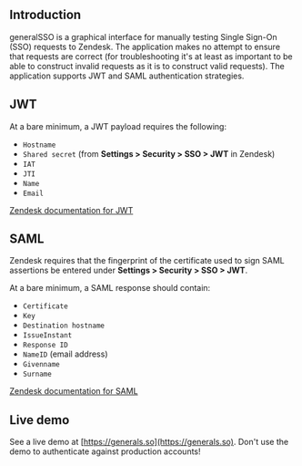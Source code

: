 ## Introduction

generalSSO is a graphical interface for manually testing Single Sign-On (SSO) requests to Zendesk. The application makes no attempt to ensure that requests are correct (for troubleshooting it's at least as important to be able to construct invalid requests as it is to construct valid requests). The application supports JWT and SAML authentication strategies.

## JWT

At a bare minimum, a JWT payload requires the following:

- `Hostname`
- `Shared secret` (from **Settings > Security > SSO > JWT** in Zendesk)
- `IAT`
- `JTI`
- `Name`
- `Email`

[Zendesk documentation for JWT](https://support.zendesk.com/entries/23675367-Setting-up-single-sign-on-with-JWT-JSON-Web-Token-)
## SAML

Zendesk requires that the fingerprint of the certificate used to sign SAML assertions be entered under  **Settings > Security > SSO > JWT**.

At a bare minimum, a SAML response should contain:

- `Certificate`
- `Key`
- `Destination hostname`
- `IssueInstant`
- `Response ID`
- `NameID` (email address)
- `Givenname`
- `Surname`

[Zendesk documentation for SAML](https://support.zendesk.com/entries/514714-Using-SAML-for-single-sign-on-Plus-and-Enterprise-)

## Live demo

See a live demo at [https://generals.so](https://generals.so). Don't use the demo to authenticate against production accounts!
